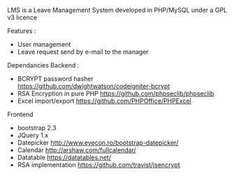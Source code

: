 LMS is a Leave Management System developed in PHP/MySQL under a GPL v3 licence

Features :
* User management
* Leave request send by e-mail to the manager

Dependancies
Backend :
* BCRYPT password hasher https://github.com/dwightwatson/codeigniter-bcrypt
* RSA Encryption in pure PHP https://github.com/phpseclib/phpseclib
* Excel import/export https://github.com/PHPOffice/PHPExcel

Frontend
* bootstrap 2.3
* JQuery 1.x
* Datepicker http://www.eyecon.ro/bootstrap-datepicker/
* Calendar http://arshaw.com/fullcalendar/
* Datatable https://datatables.net/
* RSA implementation https://github.com/travist/jsencrypt

